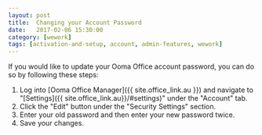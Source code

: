 ```yaml
---
layout: post
title:  Changing your Account Password
date:   2017-02-06 15:30:00
category: [wework]
tags: [activation-and-setup, account, admin-features, wework]
---
```


If you would like to update your Ooma Office account password, you can do so by following these steps:

1. Log into [Ooma Office Manager]({{ site.office_link.au }}) and navigate to "[Settings]({{ site.office_link.au}}/#settings)" under the "Account" tab.
2. Click the "Edit" button under the "Security Settings" section.
3. Enter your old password and then enter your new password twice.
4. Save your changes.